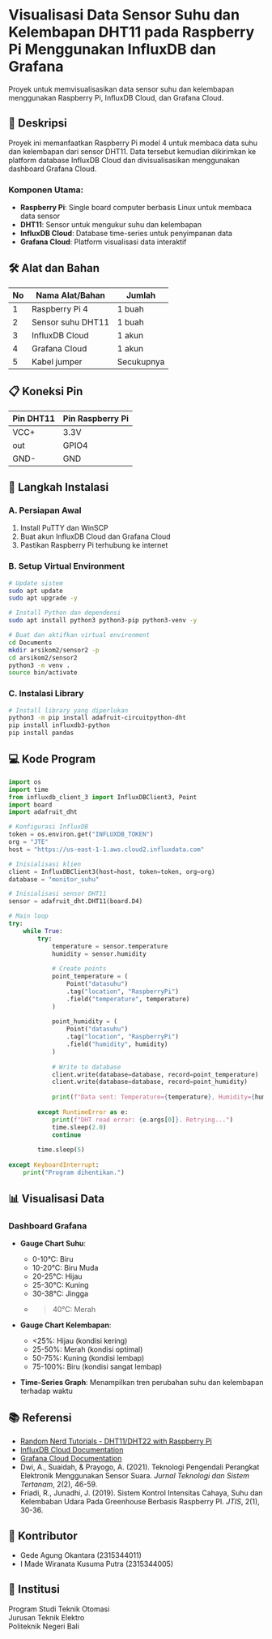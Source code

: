 # Visualisasi Data Sensor Suhu dan Kelembapan DHT11 pada Raspberry Pi Menggunakan InfluxDB dan Grafana

Proyek untuk memvisualisasikan data sensor suhu dan kelembapan menggunakan Raspberry Pi, InfluxDB Cloud, dan Grafana Cloud.

## 📝 Deskripsi

Proyek ini memanfaatkan Raspberry Pi model 4 untuk membaca data suhu dan kelembapan dari sensor DHT11. Data tersebut kemudian dikirimkan ke platform database InfluxDB Cloud dan divisualisasikan menggunakan dashboard Grafana Cloud.

### Komponen Utama:
- **Raspberry Pi**: Single board computer berbasis Linux untuk membaca data sensor
- **DHT11**: Sensor untuk mengukur suhu dan kelembapan
- **InfluxDB Cloud**: Database time-series untuk penyimpanan data
- **Grafana Cloud**: Platform visualisasi data interaktif

## 🛠️ Alat dan Bahan

| No | Nama Alat/Bahan | Jumlah |
|----|-----------------|---------|
| 1 | Raspberry Pi 4 | 1 buah |
| 2 | Sensor suhu DHT11 | 1 buah |
| 3 | InfluxDB Cloud | 1 akun |
| 4 | Grafana Cloud | 1 akun |
| 5 | Kabel jumper | Secukupnya |

## 📋 Koneksi Pin

| Pin DHT11 | Pin Raspberry Pi |
|-----------|-----------------|
| VCC+ | 3.3V |
| out | GPIO4 |
| GND- | GND |

## 🔧 Langkah Instalasi

### A. Persiapan Awal
1. Install PuTTY dan WinSCP
2. Buat akun InfluxDB Cloud dan Grafana Cloud
3. Pastikan Raspberry Pi terhubung ke internet

### B. Setup Virtual Environment
```bash
# Update sistem
sudo apt update
sudo apt upgrade -y

# Install Python dan dependensi
sudo apt install python3 python3-pip python3-venv -y

# Buat dan aktifkan virtual environment
cd Documents
mkdir arsikom2/sensor2 -p
cd arsikom2/sensor2
python3 -m venv .
source bin/activate
```

### C. Instalasi Library
```bash
# Install library yang diperlukan
python3 -m pip install adafruit-circuitpython-dht
pip install influxdb3-python
pip install pandas
```

## 💻 Kode Program

```python
import os
import time
from influxdb_client_3 import InfluxDBClient3, Point
import board
import adafruit_dht

# Konfigurasi InfluxDB
token = os.environ.get("INFLUXDB_TOKEN")
org = "JTE"
host = "https://us-east-1-1.aws.cloud2.influxdata.com"

# Inisialisasi klien
client = InfluxDBClient3(host=host, token=token, org=org)
database = "monitor_suhu"

# Inisialisasi sensor DHT11
sensor = adafruit_dht.DHT11(board.D4)

# Main loop
try:
    while True:
        try:
            temperature = sensor.temperature
            humidity = sensor.humidity
            
            # Create points
            point_temperature = (
                Point("datasuhu")
                .tag("location", "RaspberryPi")
                .field("temperature", temperature)
            )
            
            point_humidity = (
                Point("datasuhu")
                .tag("location", "RaspberryPi")
                .field("humidity", humidity)
            )
            
            # Write to database
            client.write(database=database, record=point_temperature)
            client.write(database=database, record=point_humidity)
            
            print(f"Data sent: Temperature={temperature}, Humidity={humidity}")
            
        except RuntimeError as e:
            print(f"DHT read error: {e.args[0]}. Retrying...")
            time.sleep(2.0)
            continue
            
        time.sleep(5)
        
except KeyboardInterrupt:
    print("Program dihentikan.")
```

## 📊 Visualisasi Data

### Dashboard Grafana
- **Gauge Chart Suhu**:
  - 0-10°C: Biru
  - 10-20°C: Biru Muda
  - 20-25°C: Hijau
  - 25-30°C: Kuning
  - 30-38°C: Jingga
  - >40°C: Merah

- **Gauge Chart Kelembapan**:
  - <25%: Hijau (kondisi kering)
  - 25-50%: Merah (kondisi optimal)
  - 50-75%: Kuning (kondisi lembap)
  - 75-100%: Biru (kondisi sangat lembap)

- **Time-Series Graph**: Menampilkan tren perubahan suhu dan kelembapan terhadap waktu

## 📚 Referensi

- [Random Nerd Tutorials - DHT11/DHT22 with Raspberry Pi](https://randomnerdtutorials.com/raspberry-pi-dht11-dht22-python/)
- [InfluxDB Cloud Documentation](https://cloud.2.influxdata.com/signup)
- [Grafana Cloud Documentation](https://grafana.com/)
- Dwi, A., Suaidah, & Prayogo, A. (2021). Teknologi Pengendali Perangkat Elektronik Menggunakan Sensor Suara. *Jurnal Teknologi dan Sistem Tertanam*, 2(2), 46-59.
- Friadi, R., Junadhi, J. (2019). Sistem Kontrol Intensitas Cahaya, Suhu dan Kelembaban Udara Pada Greenhouse Berbasis Raspberry PI. *JTIS*, 2(1), 30-36.

## 👥 Kontributor

- Gede Agung Okantara (2315344011)
- I Made Wiranata Kusuma Putra (2315344005)

## 🏫 Institusi

Program Studi Teknik Otomasi  
Jurusan Teknik Elektro  
Politeknik Negeri Bali
